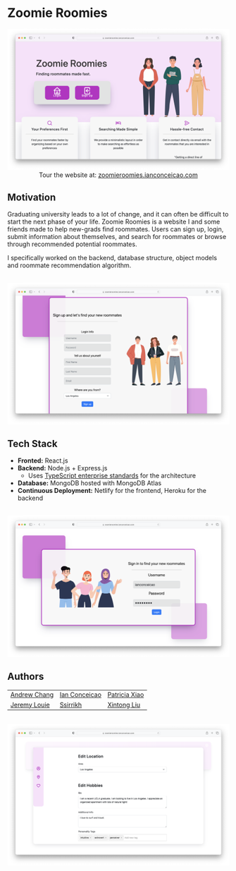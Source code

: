 # Zoomie Roomies

<p align="center">
<a href="https://zoomieroomies.ianconceicao.com/">
<img src="resources/home-screen.png">
</a>
Tour the website at:
<a href="https://zoomieroomies.ianconceicao.com/">
zoomieroomies.ianconceicao.com
</a> 
</p>

## Motivation

Graduating university leads to a lot of change, and it can often be difficult to start the next phase of your life. Zoomie Roomies is a website I and some friends made to help new-grads find roommates. Users can sign up, login, submit information about themselves, and search for roommates or browse through recommended potential roommates.

I specifically worked on the backend, database structure, object models and roommate recommendation algorithm.

<p align="center">

<br>
<a href="https://zoomieroomies.netlify.app/">
<img src="resources/sign-up.png">
</a>
</p>

## Tech Stack

- **Fronted:** React.js
- **Backend:** Node.js + Express.js
  - Uses [TypeScript enterprise standards](https://medium.com/slalom-build/typescript-node-js-enterprise-patterns-630df2c06c35) for the architecture
- **Database:** MongoDB hosted with MongoDB Atlas
- **Continuous Deployment:** Netlify for the frontend, Heroku for the backend

<p align="center" border="none">

<br>
<a href="https://zoomieroomies.netlify.app/">
<img src="resources/login.png">
</a>
</p>

## Authors

<div align="center">
<table border="0px">
 <tr>
 <td><a href="https://github.com/archang19">Andrew Chang</a></td>
 <td><a href="https://github.com/IanConceicao">Ian Conceicao</a></td>
 <td><a href="https://github.com/PatriciaXiao">Patricia Xiao</a></td>
 </tr>
 <tr>
 <td><a href="https://github.com/jsethlui">Jeremy Louie</a></td>
 <td><a href="https://github.com/Ssirrikh">
Ssirrikh</a></td>
<td><a href="https://github.com/SZnCu99">Xintong Liu</a></td>
    
 </tr>
 </table>
 </div>

<p align="center" border="none">

<br>
<a href="https://zoomieroomies.netlify.app/">
<img src="resources/personalize.png">
</a>
</p>
